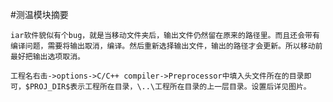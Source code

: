 #测温模块摘要

	iar软件貌似有个bug，就是当移动文件夹后，输出文件仍然留在原来的路径里。而且还会带有编译问题，需要将输出取消，编译。然后重新选择输出文件，输出的路径才会更新。所以移动前最好把输出选项取消。

	工程名右击->options->C/C++ compiler->Preprocessor中填入头文件所在的目录即可，$PROJ_DIR$表示工程所在目录，\..\工程所在目录的上一层目录。设置后详见图片。